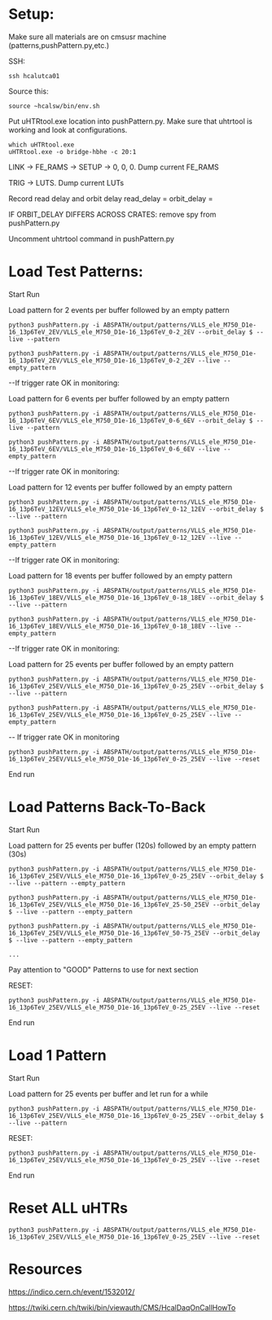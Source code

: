 # Setup:

Make sure all materials are on cmsusr machine (patterns,pushPattern.py,etc.)

SSH:

	ssh hcalutca01

Source this:

	source ~hcalsw/bin/env.sh
 
Put uHTRtool.exe location into pushPattern.py. Make sure that uhtrtool is working and look at configurations.

	which uHTRtool.exe
	uHTRtool.exe -o bridge-hbhe -c 20:1

LINK -> FE_RAMS -> SETUP -> 0, 0, 0. Dump current FE_RAMS
   
TRIG -> LUTS. Dump current LUTs

Record read delay and orbit delay 
	read_delay  = 
        orbit_delay = 

IF ORBIT_DELAY DIFFERS ACROSS CRATES: remove spy from pushPattern.py

Uncomment uhtrtool command in pushPattern.py

# Load Test Patterns:

Start Run

Load pattern for 2 events per buffer followed by an empty pattern

	python3 pushPattern.py -i ABSPATH/output/patterns/VLLS_ele_M750_D1e-16_13p6TeV_2EV/VLLS_ele_M750_D1e-16_13p6TeV_0-2_2EV --orbit_delay $ --live --pattern

 	python3 pushPattern.py -i ABSPATH/output/patterns/VLLS_ele_M750_D1e-16_13p6TeV_2EV/VLLS_ele_M750_D1e-16_13p6TeV_0-2_2EV --live --empty_pattern

--If trigger rate OK in monitoring:

Load pattern for 6 events per buffer followed by an empty pattern

	python3 pushPattern.py -i ABSPATH/output/patterns/VLLS_ele_M750_D1e-16_13p6TeV_6EV/VLLS_ele_M750_D1e-16_13p6TeV_0-6_6EV --orbit_delay $ --live --pattern

 	python3 pushPattern.py -i ABSPATH/output/patterns/VLLS_ele_M750_D1e-16_13p6TeV_6EV/VLLS_ele_M750_D1e-16_13p6TeV_0-6_6EV --live --empty_pattern

--If trigger rate OK in monitoring:

Load pattern for 12 events per buffer followed by an empty pattern

	python3 pushPattern.py -i ABSPATH/output/patterns/VLLS_ele_M750_D1e-16_13p6TeV_12EV/VLLS_ele_M750_D1e-16_13p6TeV_0-12_12EV --orbit_delay $ --live --pattern

 	python3 pushPattern.py -i ABSPATH/output/patterns/VLLS_ele_M750_D1e-16_13p6TeV_12EV/VLLS_ele_M750_D1e-16_13p6TeV_0-12_12EV --live --empty_pattern

--If trigger rate OK in monitoring:

Load pattern for 18 events per buffer followed by an empty pattern 

	python3 pushPattern.py -i ABSPATH/output/patterns/VLLS_ele_M750_D1e-16_13p6TeV_18EV/VLLS_ele_M750_D1e-16_13p6TeV_0-18_18EV --orbit_delay $ --live --pattern 

 	python3 pushPattern.py -i ABSPATH/output/patterns/VLLS_ele_M750_D1e-16_13p6TeV_18EV/VLLS_ele_M750_D1e-16_13p6TeV_0-18_18EV --live --empty_pattern

--If trigger rate OK in monitoring:

Load pattern for 25 events per buffer followed by an empty pattern 

	python3 pushPattern.py -i ABSPATH/output/patterns/VLLS_ele_M750_D1e-16_13p6TeV_25EV/VLLS_ele_M750_D1e-16_13p6TeV_0-25_25EV --orbit_delay $ --live --pattern

 	python3 pushPattern.py -i ABSPATH/output/patterns/VLLS_ele_M750_D1e-16_13p6TeV_25EV/VLLS_ele_M750_D1e-16_13p6TeV_0-25_25EV --live --empty_pattern

-- If trigger rate OK in monitoring

	python3 pushPattern.py -i ABSPATH/output/patterns/VLLS_ele_M750_D1e-16_13p6TeV_25EV/VLLS_ele_M750_D1e-16_13p6TeV_0-25_25EV --live --reset

End run 

# Load Patterns Back-To-Back

Start Run

Load pattern for 25 events per buffer (120s) followed by an empty pattern (30s)

	python3 pushPattern.py -i ABSPATH/output/patterns/VLLS_ele_M750_D1e-16_13p6TeV_25EV/VLLS_ele_M750_D1e-16_13p6TeV_0-25_25EV --orbit_delay $ --live --pattern --empty_pattern

 	python3 pushPattern.py -i ABSPATH/output/patterns/VLLS_ele_M750_D1e-16_13p6TeV_25EV/VLLS_ele_M750_D1e-16_13p6TeV_25-50_25EV --orbit_delay $ --live --pattern --empty_pattern

  	python3 pushPattern.py -i ABSPATH/output/patterns/VLLS_ele_M750_D1e-16_13p6TeV_25EV/VLLS_ele_M750_D1e-16_13p6TeV_50-75_25EV --orbit_delay $ --live --pattern --empty_pattern

	...

Pay attention to "GOOD" Patterns to use for next section

RESET:

	python3 pushPattern.py -i ABSPATH/output/patterns/VLLS_ele_M750_D1e-16_13p6TeV_25EV/VLLS_ele_M750_D1e-16_13p6TeV_0-25_25EV --live --reset

End run

# Load 1 Pattern 

Start Run 

Load pattern for 25 events per buffer and let run for a while

	python3 pushPattern.py -i ABSPATH/output/patterns/VLLS_ele_M750_D1e-16_13p6TeV_25EV/VLLS_ele_M750_D1e-16_13p6TeV_0-25_25EV --orbit_delay $ --live --pattern 

RESET:

	python3 pushPattern.py -i ABSPATH/output/patterns/VLLS_ele_M750_D1e-16_13p6TeV_25EV/VLLS_ele_M750_D1e-16_13p6TeV_0-25_25EV --live --reset

 End run

 # Reset ALL uHTRs 

	python3 pushPattern.py -i ABSPATH/output/patterns/VLLS_ele_M750_D1e-16_13p6TeV_25EV/VLLS_ele_M750_D1e-16_13p6TeV_0-25_25EV --live --reset

# Resources

https://indico.cern.ch/event/1532012/

https://twiki.cern.ch/twiki/bin/viewauth/CMS/HcalDaqOnCallHowTo

